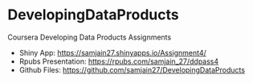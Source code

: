 # DevelopingDataProducts
Coursera Developing Data Products Assignments
- Shiny App: https://samjain27.shinyapps.io/Assignment4/
- Rpubs Presentation: https://rpubs.com/samjain_27/ddpass4
- Github Files: https://github.com/samjain27/DevelopingDataProducts
